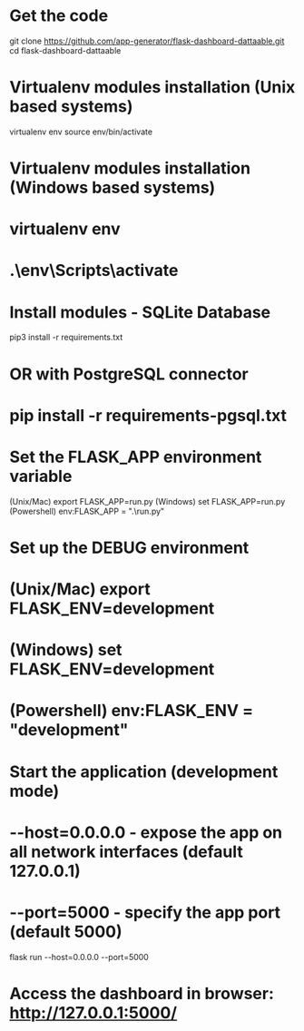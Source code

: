 # Get the code
git clone https://github.com/app-generator/flask-dashboard-dattaable.git
cd flask-dashboard-dattaable
# Virtualenv modules installation (Unix based systems)
 virtualenv env
 source env/bin/activate

 # Virtualenv modules installation (Windows based systems)
 # virtualenv env
 # .\env\Scripts\activate

 # Install modules - SQLite Database
 pip3 install -r requirements.txt

 # OR with PostgreSQL connector
 # pip install -r requirements-pgsql.txt

 # Set the FLASK_APP environment variable
 (Unix/Mac) export FLASK_APP=run.py
 (Windows) set FLASK_APP=run.py
 (Powershell) env:FLASK_APP = ".\run.py"

 # Set up the DEBUG environment
 # (Unix/Mac) export FLASK_ENV=development
 # (Windows) set FLASK_ENV=development
 # (Powershell) env:FLASK_ENV = "development"

 # Start the application (development mode)
 # --host=0.0.0.0 - expose the app on all network interfaces (default 127.0.0.1)
 # --port=5000    - specify the app port (default 5000)  
 flask run --host=0.0.0.0 --port=5000

 # Access the dashboard in browser: http://127.0.0.1:5000/
